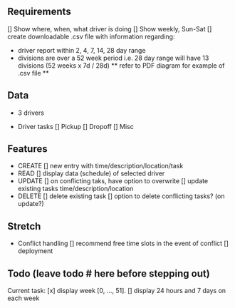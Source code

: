 ## Requirements

[] Show where, when, what driver is doing
[] Show weekly, Sun-Sat
[] create downloadable .csv file with information regarding:

- driver report within 2, 4, 7, 14, 28 day range
- divisions are over a 52 week period
  i.e. 28 day range will have 13 divisions (52 weeks x 7d / 28d)
  ** refer to PDF diagram for example of .csv file **

## Data

- 3 drivers

- Driver tasks
  [] Pickup
  [] Dropoff
  [] Misc

## Features

- CREATE
  [] new entry with time/description/location/task
- READ
  [] display data (schedule) of selected driver
- UPDATE
  [] on conflicting taks, have option to overwrite
  [] update existing tasks time/description/location
- DELETE
  [] delete existing task
  [] option to delete conflicting tasks? (on update?)

## Stretch

- Conflict handling
  [] recommend free time slots in the event of conflict
  [] deployment

## Todo (leave todo # here before stepping out)

Current task:
[x] display week [0, ..., 51].
[] display 24 hours and 7 days on each week
